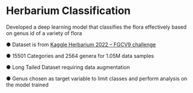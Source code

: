 # Herbarium Classification

Developed a deep learning model that classifies the flora
effectively based on genus id of a variety of flora


● Dataset is from [Kaggle Herbarium 2022 – FGCV9 challenge](https://www.kaggle.com/competitions/herbarium-2022-fgvc9)

● 15501 Categories and 2564 genera for 1.05M data samples

● Long Tailed Dataset requiring data augmentation

● Genus chosen as target variable to limit classes and perform
analysis on the model trained
